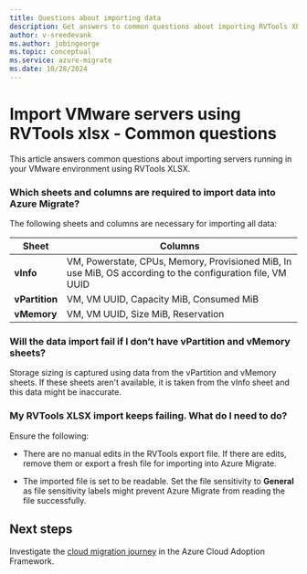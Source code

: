 ```yaml
---
title: Questions about importing data
description: Get answers to common questions about importing RVTools XLSX into Azure migrate
author: v-sreedevank
ms.author: jobingeorge
ms.topic: conceptual
ms.service: azure-migrate
ms.date: 10/28/2024
---
```


# Import VMware servers using RVTools xlsx - Common questions

This article answers common questions about importing servers running in your VMware environment using RVTools XLSX.

### Which sheets and columns are required to import data into Azure Migrate? 

The following sheets and columns are necessary for importing all data: 

**Sheet** | **Columns**
--- | ---
**vInfo** | VM, Powerstate, CPUs, Memory, Provisioned MiB, In use MiB, OS according to the configuration file, VM UUID
**vPartition** | VM, VM UUID, Capacity MiB, Consumed MiB
**vMemory** | VM, VM UUID, Size MiB, Reservation
 
### Will the data import fail if I don’t have vPartition and vMemory sheets? 

Storage sizing is captured using data from the vPartition and vMemory sheets. If these sheets aren't available, it is taken from the vInfo sheet and this data might be inaccurate.  


### My RVTools XLSX import keeps failing. What do I need to do? 

Ensure the following:

- There are no manual edits in the RVTools export file. If there are edits, remove them or export a fresh file for importing into Azure Migrate.

- The imported file is set to be readable. Set the file sensitivity to **General** as file sensitivity labels might prevent Azure Migrate from reading the file successfully.


## Next steps

Investigate the [cloud migration journey](/azure/architecture/cloud-adoption/getting-started/migrate) in the Azure Cloud Adoption Framework.

 